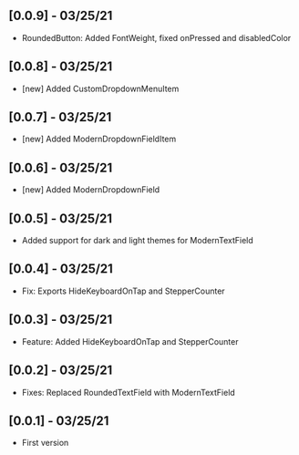## [0.0.9] - 03/25/21

* RoundedButton: Added FontWeight, fixed onPressed and disabledColor

## [0.0.8] - 03/25/21

* [new] Added CustomDropdownMenuItem

## [0.0.7] - 03/25/21

* [new] Added ModernDropdownFieldItem

## [0.0.6] - 03/25/21

* [new] Added ModernDropdownField

## [0.0.5] - 03/25/21

* Added support for dark and light themes for ModernTextField

## [0.0.4] - 03/25/21

* Fix: Exports HideKeyboardOnTap and StepperCounter

## [0.0.3] - 03/25/21

* Feature: Added HideKeyboardOnTap and StepperCounter

## [0.0.2] - 03/25/21

* Fixes: Replaced RoundedTextField with ModernTextField

## [0.0.1] - 03/25/21

* First version
